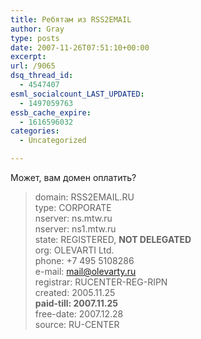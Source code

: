 ```yaml
---
title: Ребятам из RSS2EMAIL
author: Gray
type: posts
date: 2007-11-26T07:51:10+00:00
excerpt:
url: /9065
dsq_thread_id:
  - 4547407
esml_socialcount_LAST_UPDATED:
  - 1497059763
essb_cache_expire:
  - 1616596032
categories:
  - Uncategorized

---
```








Может, вам домен оплатить?

> domain: RSS2EMAIL.RU  
> type: CORPORATE  
> nserver: ns.mtw.ru  
> nserver: ns1.mtw.ru  
> state: REGISTERED, **NOT DELEGATED**  
> org: OLEVARTI Ltd.  
> phone: +7 495 5108286  
> e-mail: mail@olevarty.ru  
> registrar: RUCENTER-REG-RIPN  
> created: 2005.11.25  
> **paid-till: 2007.11.25**  
> free-date: 2007.12.28  
> source: RU-CENTER
